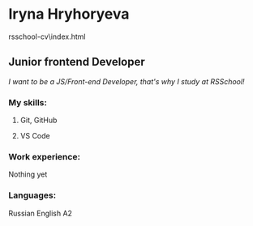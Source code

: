 # Iryna Hryhoryeva
rsschool-cv\index.html
## Junior frontend Developer



*I want to be a JS/Front-end Developer, that's why I study at RSSchool!*
### My skills:
1. Git, GitHub

1. VS Code 
### Work experience:
Nothing yet
### Languages: 
Russian
English A2

